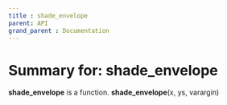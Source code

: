 ```yaml
---
title : shade_envelope
parent: API
grand_parent : Documentation
---
```

# Summary for: **shade_envelope**

**shade_envelope** is a function.
**shade_envelope**(x, ys, varargin)

